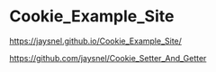 # Cookie_Example_Site

https://jaysnel.github.io/Cookie_Example_Site/

https://github.com/jaysnel/Cookie_Setter_And_Getter
